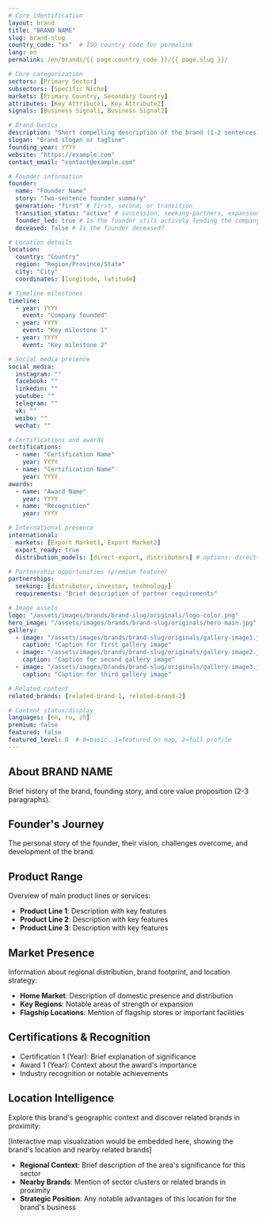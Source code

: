 ```yaml
---
# Core identification
layout: brand
title: "BRAND NAME"
slug: brand-slug
country_code: "xx"  # ISO country code for permalink
lang: en
permalink: /en/brands/{{ page.country_code }}/{{ page.slug }}/

# Core categorization
sectors: [Primary Sector]
subsectors: [Specific Niche]
markets: [Primary Country, Secondary Country]
attributes: [Key Attribute1, Key Attribute2]
signals: [Business Signal1, Business Signal2]

# Brand basics
description: "Short compelling description of the brand (1-2 sentences)."
slogan: "Brand slogan or tagline"
founding_year: YYYY
website: "https://example.com"
contact_email: "contact@example.com"

# Founder information
founder:
  name: "Founder Name"
  story: "Two-sentence founder summary"
  generation: "first" # first, second, or transition
  transition_status: "active" # succession, seeking-partners, expansion
  founder_led: true # Is the founder still actively leading the company?
  deceased: false # Is the founder deceased?

# Location details
location:
  country: "Country"
  region: "Region/Province/State"
  city: "City"
  coordinates: [longitude, latitude]

# Timeline milestones
timeline:
  - year: YYYY
    event: "Company founded"
  - year: YYYY
    event: "Key milestone 1"
  - year: YYYY
    event: "Key milestone 2"

# Social media presence
social_media:
  instagram: ""
  facebook: ""
  linkedin: ""
  youtube: ""
  telegram: ""
  vk: ""
  weibo: ""
  wechat: ""

# Certifications and awards
certifications:
  - name: "Certification Name"
    year: YYYY
  - name: "Certification Name"
    year: YYYY
awards:
  - name: "Award Name"
    year: YYYY
  - name: "Recognition"
    year: YYYY

# International presence
international:
  markets: [Export Market1, Export Market2]
  export_ready: true
  distribution_models: [direct-export, distributors] # options: direct-export, distributors, e-commerce, franchise, joint-venture

# Partnership opportunities (premium feature)
partnerships:
  seeking: [distributor, investor, technology]
  requirements: "Brief description of partner requirements"

# Image assets
logo: "/assets/images/brands/brand-slug/originals/logo-color.png"
hero_image: "/assets/images/brands/brand-slug/originals/hero-main.jpg"
gallery:
  - image: "/assets/images/brands/brand-slug/originals/gallery-image1.jpg"
    caption: "Caption for first gallery image"
  - image: "/assets/images/brands/brand-slug/originals/gallery-image2.jpg"
    caption: "Caption for second gallery image"
  - image: "/assets/images/brands/brand-slug/originals/gallery-image3.jpg"
    caption: "Caption for third gallery image"

# Related content
related_brands: [related-brand-1, related-brand-2]

# Content status/display
languages: [en, ru, zh]
premium: false
featured: false
featured_level: 0  # 0=basic, 1=featured on map, 2=full profile
---
```


## About BRAND NAME

Brief history of the brand, founding story, and core value proposition (2-3 paragraphs).

## Founder's Journey

The personal story of the founder, their vision, challenges overcome, and development of the brand.

## Product Range

Overview of main product lines or services:

- **Product Line 1**: Description with key features
- **Product Line 2**: Description with key features
- **Product Line 3**: Description with key features

## Market Presence

Information about regional distribution, brand footprint, and location strategy:

- **Home Market**: Description of domestic presence and distribution
- **Key Regions**: Notable areas of strength or expansion
- **Flagship Locations**: Mention of flagship stores or important facilities

## Certifications & Recognition

- Certification 1 (Year): Brief explanation of significance
- Award 1 (Year): Context about the award's importance
- Industry recognition or notable achievements

## Location Intelligence

Explore this brand's geographic context and discover related brands in proximity:

[Interactive map visualization would be embedded here, showing the brand's location and nearby related brands]

- **Regional Context**: Brief description of the area's significance for this sector
- **Nearby Brands**: Mention of sector clusters or related brands in proximity
- **Strategic Position**: Any notable advantages of this location for the brand's business